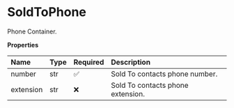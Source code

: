 # SoldToPhone

Phone Container.

**Properties**

| Name      | Type | Required | Description                       |
| :-------- | :--- | :------- | :-------------------------------- |
| number    | str  | ✅       | Sold To contacts phone number.    |
| extension | str  | ❌       | Sold To contacts phone extension. |

<!-- This file was generated by liblab | https://liblab.com/ -->
